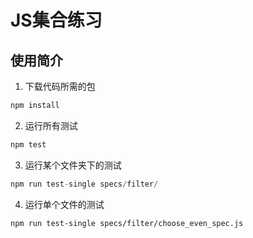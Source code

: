# JS集合练习

## 使用简介

1. 下载代码所需的包

```js
npm install
```

2. 运行所有测试

```js
npm test
```

3. 运行某个文件夹下的测试

```js
npm run test-single specs/filter/
```
4. 运行单个文件的测试

```
npm run test-single specs/filter/choose_even_spec.js
```
